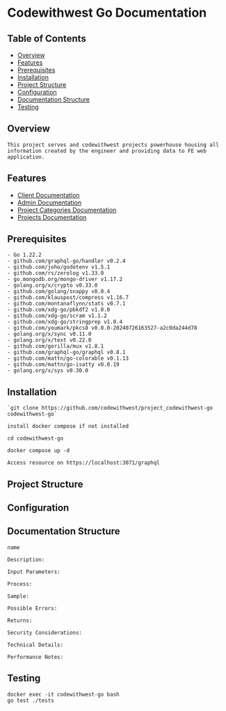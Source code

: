 # Codewithwest Go Documentation

## Table of Contents

- [Overview](#overview)
- [Features](#features)
- [Prerequisites](#prerequisites)
- [Installation](#installation)
- [Project Structure](#project-structure)
- [Configuration](#configuration)
- [Documentation Structure](#documentation-structure)
- [Testing](#testing)

## Overview

    This project serves and codewithwest projects powerhouse housing all
    information created by the engineer and providing data to FE web
    application.

## Features

- [Client Documentation](./docs/client.md)
- [Admin Documentation](./docs/admin-user.md)
- [Project Categories Documentation](./docs/project-categories.md)
- [Projects Documentation](./docs/projects.md)

## Prerequisites

    - Go 1.22.2
    - github.com/graphql-go/handler v0.2.4
    - github.com/joho/godotenv v1.5.1
    - github.com/rs/zerolog v1.33.0
    - go.mongodb.org/mongo-driver v1.17.2
    - golang.org/x/crypto v0.33.0
    - github.com/golang/snappy v0.0.4
    - github.com/klauspost/compress v1.16.7
    - github.com/montanaflynn/stats v0.7.1
    - github.com/xdg-go/pbkdf2 v1.0.0
    - github.com/xdg-go/scram v1.1.2
    - github.com/xdg-go/stringprep v1.0.4
    - github.com/youmark/pkcs8 v0.0.0-20240726163527-a2c0da244d78
    - golang.org/x/sync v0.11.0
    - golang.org/x/text v0.22.0
    - github.com/gorilla/mux v1.8.1
    - github.com/graphql-go/graphql v0.8.1
    - github.com/mattn/go-colorable v0.1.13
    - github.com/mattn/go-isatty v0.0.19
    - golang.org/x/sys v0.30.0

## Installation

    `git clone https://github.com/codewithwest/project_codewithwest-go  codewithwest-go`

    install docker compose if not installed

    cd codewithwest-go

    docker compose up -d

    Access resource on https://localhost:3071/graphql

## Project Structure

## Configuration

## Documentation Structure

    name

    Description:
    
    Input Parameters:
    
    Process:
    
    Sample:
    
    Possible Errors:
    
    Returns:
    
    Security Considerations:
     
    Technical Details:
    
    Performance Notes:


## Testing

    docker exec -it codewithwest-go bash
    go test ./tests
